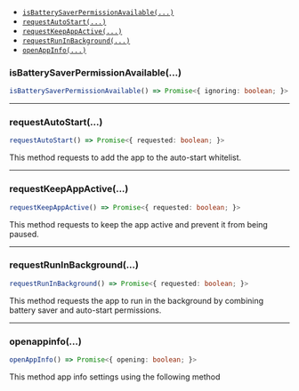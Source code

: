 
<docgen-index>

* [`isBatterySaverPermissionAvailable(...)`](#isbatterysaverpermissionavailable)
* [`requestAutoStart(...)`](#requestautostart)
* [`requestKeepAppActive(...)`](#requestkeepappactive)
* [`requestRunInBackground(...)`](#requestruninbackground)
* [`openAppInfo(...)`](#openappinfo)

</docgen-index>

<docgen-api>

### isBatterySaverPermissionAvailable(...)

```typescript
isBatterySaverPermissionAvailable() => Promise<{ ignoring: boolean; }>
```
--------------------

### requestAutoStart(...)

```typescript
requestAutoStart() => Promise<{ requested: boolean; }>
```

This method requests to add the app to the auto-start whitelist.

--------------------

### requestKeepAppActive(...)

```typescript
requestKeepAppActive() => Promise<{ requested: boolean; }>
```

This method requests to keep the app active and prevent it from being paused.

--------------------

### requestRunInBackground(...)

```typescript
requestRunInBackground() => Promise<{ requested: boolean; }>
```

This method requests the app to run in the background by combining battery saver and auto-start permissions.





--------------------

### openappinfo(...)

```typescript
openAppInfo() => Promise<{ opening: boolean; }>
```

This method app info settings using the following method

</docgen-api>
